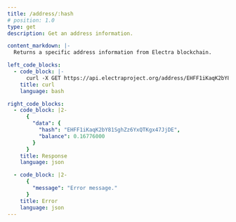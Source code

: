 ```yaml
---
title: /address/:hash
# position: 1.0
type: get
description: Get an address information.

content_markdown: |-
  Returns a specific address information from Electra blockchain.

left_code_blocks:
  - code_block: |-
      curl -X GET https://api.electraproject.org/address/EHFF1iKaqK2bY81SghZz6YxQTKgx47JjDE
    title: curl
    language: bash

right_code_blocks:
  - code_block: |2-
      {
        "data": {
          "hash": "EHFF1iKaqK2bY81SghZz6YxQTKgx47JjDE",
          "balance": 0.16776000
        }
      }
    title: Response
    language: json

  - code_block: |2-
      {
        "message": "Error message."
      }
    title: Error
    language: json
---
```

